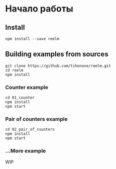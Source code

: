 # Начало работы

## Install

```
npm install --save reelm
```

## Building examples from sources

```
git clone https://github.com/tihonove/reelm.git
cd reelm
npm install
```

### Counter example

```
cd 01_counter
npm install
npm start
```

### Pair of counters example

```
cd 02_pair_of_counters
npm install
npm start
```

### ...More example
WIP